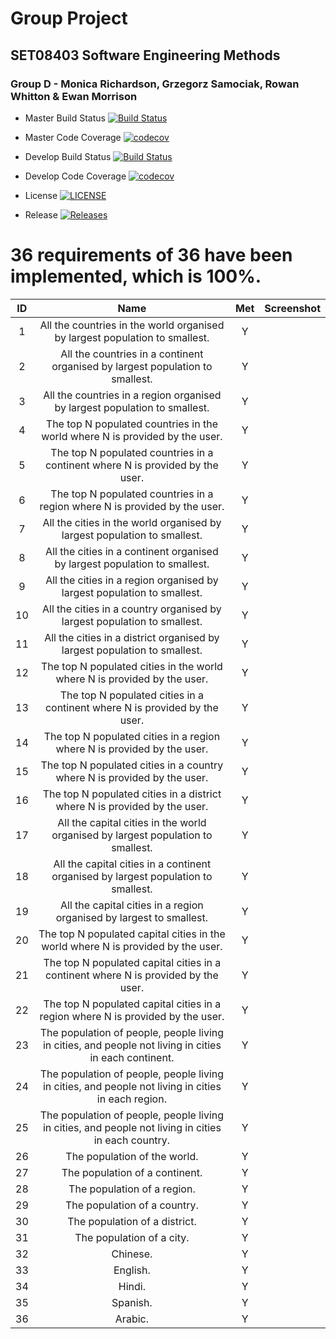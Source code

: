 # Group Project  
## SET08403 Software Engineering Methods  
### Group D - Monica Richardson, Grzegorz Samociak, Rowan Whitton & Ewan Morrison  



- Master Build Status [![Build Status](https://travis-ci.org/m0nicarichards0n/sem-group-d.svg?branch=master)](https://travis-ci.org/m0nicarichards0n/sem-group-d)
- Master Code Coverage [![codecov](https://codecov.io/gh/m0nicarichards0n/sem-group-d/branch/master/graph/badge.svg)](https://codecov.io/gh/m0nicarichards0n/sem-group-d)

- Develop Build Status [![Build Status](https://travis-ci.org/m0nicarichards0n/sem-group-d.svg?branch=develop)](https://travis-ci.org/m0nicarichards0n/sem-group-d)
- Develop  Code Coverage [![codecov](https://codecov.io/gh/m0nicarichards0n/sem-group-d/branch/develop/graph/badge.svg)](https://codecov.io/gh/m0nicarichards0n/sem-group-d)

- License [![LICENSE](https://img.shields.io/github/license/m0nicarichards0n/sem-group-d.svg?style=flat-square)](https://github.com/m0nicarichards0n/sem-group-d/blob/master/LICENSE)

- Release [![Releases](https://img.shields.io/github/release/m0nicarichards0n/sem-group-d/all.svg?style=flat-square)](https://github.com/m0nicarichards0n/sem-group-d/releases)

# 36 requirements of 36 have been implemented, which is 100%.

**ID**|**Name**|**Met**|**Screenshot**
:-----:|:-----:|:-----:|:-----:
1|All the countries in the world organised by largest population to smallest.|Y| 
2|All the countries in a continent organised by largest population to smallest.|Y| 
3|All the countries in a region organised by largest population to smallest.|Y| 
4|The top N populated countries in the world where N is provided by the user.|Y| 
5|The top N populated countries in a continent where N is provided by the user.|Y| 
6|The top N populated countries in a region where N is provided by the user.|Y| 
7|All the cities in the world organised by largest population to smallest.|Y| 
8|All the cities in a continent organised by largest population to smallest.|Y| 
9|All the cities in a region organised by largest population to smallest.|Y| 
10|All the cities in a country organised by largest population to smallest.|Y| 
11|All the cities in a district organised by largest population to smallest.|Y| 
12|The top N populated cities in the world where N is provided by the user.|Y| 
13|The top N populated cities in a continent where N is provided by the user.|Y| 
14|The top N populated cities in a region where N is provided by the user.|Y| 
15|The top N populated cities in a country where N is provided by the user.|Y| 
16|The top N populated cities in a district where N is provided by the user.|Y| 
17|All the capital cities in the world organised by largest population to smallest.|Y| 
18|All the capital cities in a continent organised by largest population to smallest.|Y| 
19|All the capital cities in a region organised by largest to smallest.|Y| 
20|The top N populated capital cities in the world where N is provided by the user.|Y| 
21|The top N populated capital cities in a continent where N is provided by the user.|Y| 
22|The top N populated capital cities in a region where N is provided by the user.|Y| 
23|The population of people, people living in cities, and people not living in cities in each continent.|Y| 
24|The population of people, people living in cities, and people not living in cities in each region.|Y| 
25|The population of people, people living in cities, and people not living in cities in each country.|Y| 
26|The population of the world.|Y| 
27|The population of a continent.|Y| 
28|The population of a region.|Y| 
29|The population of a country.|Y| 
30|The population of a district.|Y| 
31|The population of a city.|Y| 
32|Chinese.|Y| 
33|English.|Y| 
34|Hindi.|Y| 
35|Spanish.|Y| 
36|Arabic.|Y| 




